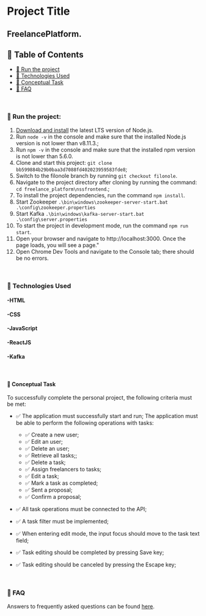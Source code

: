 # Project Title

## FreelancePlatform.

## 📜 Table of Contents

-   [🚀 Run the project](#-run-the-project)
-   [🤖 Technologies Used](#-technologies-used)
-   [🎨 Conceptual Task](#-conceptual-task)
-   [🤔 FAQ](#-faq)

<br>

### 🚀 Run the project:

1. [Download and install](https://nodejs.org/en/) the latest LTS version of Node.js.
2. Run `node -v` in the console and make sure that the installed Node.js version is not lower than v8.11.3.;
3. Run `npm -v` in the console and make sure that the installed npm version is not lower than 5.6.0.
4. Clone and start this project: `git clone bb599884b29b0baa3d7088fd402023959583fde8`;
5. Switch to the filonole branch by running `git checkout filonole`.
7. Navigate to the project directory after cloning by running the command: `cd freelance_platform\nssfrontend`.;
8. To install the project dependencies, run the command `npm install`.
9. Start Zookeeper `.\bin\windows\zookeeper-server-start.bat .\config\zookeeper.properties` 
10. Start Kafka `.\bin\windows\kafka-server-start.bat .\config\server.properties` 
11. To start the project in development mode, run the command `npm run start`.
12. Open your browser and navigate to http://localhost:3000. Once the page loads, you will see a page."
13. Open Chrome Dev Tools and navigate to the Console tab; there should be no errors.

<br>

### 🤖 Technologies Used

#### -HTML

#### -CSS

#### -JavaScript

#### -ReactJS

#### -Kafka

<br>

#### 🎨 Conceptual Task

To successfully complete the personal project, the following criteria must be met:

- ✅ The application must successfully start and run;
The application must be able to perform the following operations with tasks:
    - ✅ Create a new user;
    - ✅ Edit an user;
    - ✅ Delete an user;
    - ✅ Retrieve all tasks;;
    - ✅ Delete a task;
    - ✅ Assign freelancers to tasks;
    - ✅ Edit a task;
    - ✅ Mark a task as completed;
    - ✅ Sent a proposal;
    - ✅ Confirm a proposal;

    
- ✅ All task operations must be connected to the API;
- ✅ A task filter must be implemented;
- ✅ When entering edit mode, the input focus should move to the task text field;
- ✅ Task editing should be completed by pressing Save key;
- ✅ Task editing should be canceled by pressing the Escape key;

<br>

### 🤔 FAQ

Answers to frequently asked questions can be found [here](https://github.com/Lectrum/FAQ#-faq).



<br>